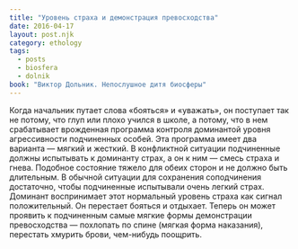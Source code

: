 ```yaml
---
title: "Уровень страха и демонстрация превосходства"
date: 2016-04-17
layout: post.njk
category: ethology
tags:
  - posts
  - biosfera
  - dolnik
book: "Виктор Дольник. Непослушное дитя биосферы"
---
```


Когда начальник путает слова «бояться» и «уважать», он поступает так не потому, что глуп или плохо учился в школе, а потому, что в нем срабатывает врожденная программа контроля доминантой уровня агрессивности подчиненных особей. Эта программа имеет два варианта — мягкий и жесткий. В конфликтной ситуации подчиненные должны испытывать к доминанту страх, а он к ним — смесь страха и гнева. Подобное состояние тяжело для обеих сторон и не должно быть длительным. В обычной ситуации для сохранения соподчинения достаточно, чтобы подчиненные испытывали очень легкий страх. Доминант воспринимает этот нормальный уровень страха как сигнал положительный. Он перестает бояться и отдыхает. Теперь он может проявить к подчиненным самые мягкие формы демонстрации превосходства — похлопать по спине (мягкая форма наказания), перестать хмурить брови, чем-нибудь поощрить.
